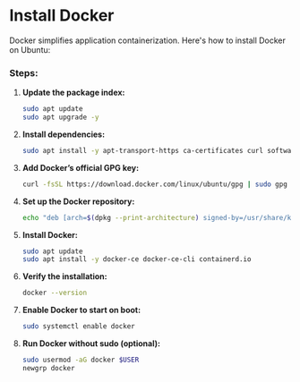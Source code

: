# Install Docker

Docker simplifies application containerization. Here's how to install Docker on Ubuntu:

### Steps:

1. **Update the package index:**
    
    ```bash
    sudo apt update
    sudo apt upgrade -y
    ```
    
2. **Install dependencies:**
    
    ```bash
    sudo apt install -y apt-transport-https ca-certificates curl software-properties-common
    ```
    
3. **Add Docker’s official GPG key:**
    
    ```bash
    curl -fsSL https://download.docker.com/linux/ubuntu/gpg | sudo gpg --dearmor -o /usr/share/keyrings/docker-archive-keyring.gpg
    ```
    
4. **Set up the Docker repository:**
    
    ```bash
    echo "deb [arch=$(dpkg --print-architecture) signed-by=/usr/share/keyrings/docker-archive-keyring.gpg] https://download.docker.com/linux/ubuntu $(lsb_release -cs) stable" | sudo tee /etc/apt/sources.list.d/docker.list > /dev/null
    ```
    
5. **Install Docker:**
    
    ```bash
    sudo apt update
    sudo apt install -y docker-ce docker-ce-cli containerd.io
    ```
    
6. **Verify the installation:**
    
    ```bash
    docker --version
    ```
    
7. **Enable Docker to start on boot:**
    
    ```bash
    sudo systemctl enable docker
    ```
    
8. **Run Docker without sudo (optional):**
    
    ```bash
    sudo usermod -aG docker $USER
    newgrp docker
    ```
    

